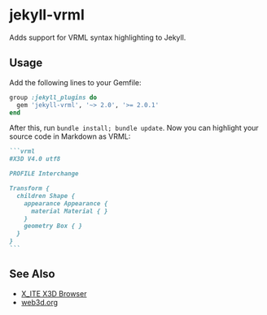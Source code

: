 # jekyll-vrml

Adds support for VRML syntax highlighting to Jekyll.

## Usage

Add the following lines to your Gemfile:

```ruby
group :jekyll_plugins do
  gem 'jekyll-vrml', '~> 2.0', '>= 2.0.1'
end
```

After this, run `bundle install; bundle update`. Now you can highlight your source code in Markdown as VRML:

``````md
```vrml
#X3D V4.0 utf8

PROFILE Interchange

Transform {
  children Shape {
    appearance Appearance {
      material Material { }
    }
    geometry Box { }
  }
}
```
``````

## See Also

* [X_ITE X3D Browser](https://create3000.github.io/x_ite/)
* [web3d.org](https://www.web3d.org)
